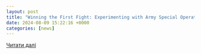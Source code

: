 ```yaml
---
layout: post
title: "Winning the First Fight: Experimenting with Army Special Operations Forces’ Contributions in Large-Scale Combat Operations - Modern War Institute"
date: 2024-08-09 15:22:16 +0000
categories: [news]
---
```


[Читати далі](https://mwi.westpoint.edu/winning-the-first-fight-experimenting-with-army-special-operations-forces-contributions-in-large-scale-combat-operations/)
